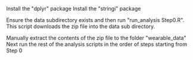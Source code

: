 Install the "dplyr" package
Install the "stringi" package

Ensure the data subdirectory exists and then run "run_analysis Step0.R".
This script downloads the zip file into the data sub directory.

Manually extract the contents of the zip file to the folder "wearable_data"
Next run the rest of the analysis scripts in the order of steps starting from Step 0